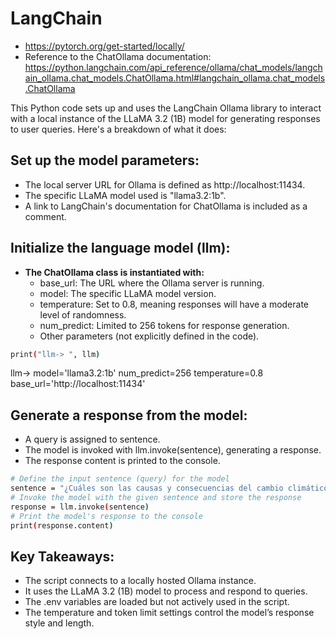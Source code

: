 # LangChain

- https://pytorch.org/get-started/locally/
- Reference to the ChatOllama documentation:
https://python.langchain.com/api_reference/ollama/chat_models/langchain_ollama.chat_models.ChatOllama.html#langchain_ollama.chat_models.ChatOllama


This Python code sets up and uses the LangChain Ollama library to interact with a local instance of the LLaMA 3.2 (1B) model for generating responses to user queries. Here's a breakdown of what it does:


## Set up the model parameters:

- The local server URL for Ollama is defined as http://localhost:11434.
- The specific LLaMA model used is "llama3.2:1b".
- A link to LangChain's documentation for ChatOllama is included as a comment.

## Initialize the language model (llm):

- **The ChatOllama class is instantiated with:**
    - base_url: The URL where the Ollama server is running.
    - model: The specific LLaMA model version.
    - temperature: Set to 0.8, meaning responses will have a moderate level of randomness.
    - num_predict: Limited to 256 tokens for response generation.
    - Other parameters (not explicitly defined in the code).
```bash 
print("llm-> ", llm)
```
llm->  model='llama3.2:1b' num_predict=256 temperature=0.8 base_url='http://localhost:11434'
## Generate a response from the model:

- A query is assigned to sentence.
- The model is invoked with llm.invoke(sentence), generating a response.
- The response content is printed to the console.
```bash 
# Define the input sentence (query) for the model
sentence = "¿Cuáles son las causas y consecuencias del cambio climático?" 
# Invoke the model with the given sentence and store the response
response = llm.invoke(sentence)
# Print the model's response to the console
print(response.content)
```
## Key Takeaways:
- The script connects to a locally hosted Ollama instance.
- It uses the LLaMA 3.2 (1B) model to process and respond to queries.
- The .env variables are loaded but not actively used in the script.
- The temperature and token limit settings control the model’s response style and length.

